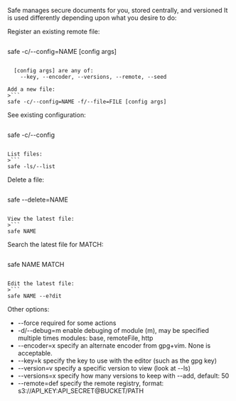 
Safe manages secure documents for you, stored centrally, and versioned
It is used differently depending upon what you desire to do:

Register an existing remote file:
>```
safe -c/--config=NAME [config args]
```

  [config args] are any of:
    --key, --encoder, --versions, --remote, --seed

Add a new file:
>```
safe -c/--config=NAME -f/--file=FILE [config args]
```

See existing configuration:
>```
safe -c/--config
```

List files:
>```
safe -ls/--list
```

Delete a file:
>```
safe --delete=NAME
```

View the latest file:
>```
safe NAME
```

Search the latest file for MATCH:
>```
safe NAME MATCH
```

Edit the latest file:
>```
safe NAME --e?dit
```

Other options:
* --force      required for some actions
* -d/--debug=m enable debuging of module (m), may be specified multiple times
               modules: base, remoteFile, http
* --encoder=x  specify an alternate encoder from gpg+vim.  None is acceptable.
* --key=k      specify the key to use with the editor (such as the gpg key)
* --version=v  specify a specific version to view (look at --ls)
* --versions=x specify how many versions to keep with --add, default: 50
* --remote=def specify the remote registry, format:
                    s3://API_KEY:API_SECRET@BUCKET/PATH
